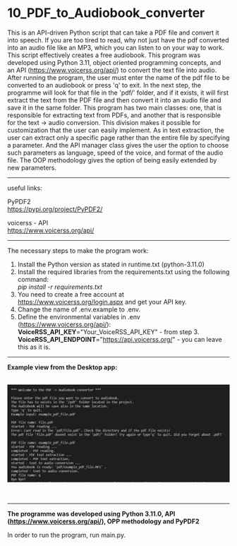 # 10_PDF_to_Audiobook_converter

This is an API-driven Python script that can take a PDF file and convert it into speech.
If you are too tired to read, why not just have the pdf converted into an audio file like an MP3, which you can listen to on your way to
work. This script effectively creates a free audiobook. This program was developed using Python 3.11, object oriented programming concepts, and an API (https://www.voicerss.org/api/) to convert the text file into audio. After running the program, the user must enter the name of the pdf file to be converted to an audiobook or press 'q' to exit. In the next step, the programme will look for that file in the 'pdf/' folder, and if it exists, it will first extract the text from the PDF file and then convert it into an audio file and save it in the same folder. This program has two main classes: one, that is responsible for extracting text from PDFs, and another that is responsible for the text -> audio conversion. This division makes it possible for customization that the user can easily implement. As in text extraction, the user can extract only a specific page rather than the entire file by specifying a parameter. And the API manager class gives the user the option to choose such parameters as language, speed of the voice, and format of the audio file. The OOP methodology gives the option of being easily extended by new parameters.
 

---

useful links:</br>

PyPDF2</br>
https://pypi.org/project/PyPDF2/</br>

voicerss - API</br>
https://www.voicerss.org/api/</br> 

---

The necessary steps to make the program work:</br>
1. Install the Python version as stated in runtime.txt (python-3.11.0)</br>
2. Install the required libraries from the requirements.txt using the following command: </br>
*pip install -r requirements.txt*</br>
3. You need to create a free account at https://www.voicerss.org/login.aspx and get your API key.
4. Change the name of .env.example to .env.</br>
5. Define the environmental variables in .env (https://www.voicerss.org/api/):</br>
**VoiceRSS_API_KEY**="Your_VoiceRSS_API_KEY" - from step 3.</br>
**VoiceRSS_API_ENDPOINT**="https://api.voicerss.org/" - you can leave this as it is.</br>

---

**Example view from the Desktop app:**</br>
</br>

![Screenshot](docs/img/01_img.png)</br>


</br>

---

**The programme was developed using Python 3.11.0, API (https://www.voicerss.org/api/), OPP methodology and PyPDF2**

In order to run the program, run main.py.
